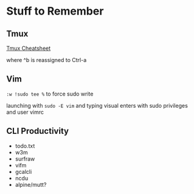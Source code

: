 # Stuff to Remember

Tmux
-----------------
[Tmux Cheatsheet](https://gist.github.com/afair/3489752#file-tmux-cheat)

where ^b is reassigned to Ctrl-a

Vim
---
`:w !sudo tee %`  to force sudo write

launching with `sudo -E vim` and typing visual enters with sudo privileges and user vimrc

CLI Productivity
----------------
- todo.txt
- w3m
- surfraw
- vifm
- gcalcli
- ncdu
- alpine/mutt?
